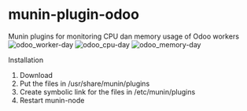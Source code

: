 # munin-plugin-odoo
Munin plugins for monitoring CPU dan memory usage of Odoo workers
![odoo_worker-day](https://github.com/user-attachments/assets/d3f2badf-2afd-4f12-aecc-dc026654b0d2)
![odoo_cpu-day](https://github.com/user-attachments/assets/a2bd07de-21c5-441d-959d-25dc6344907b)
![odoo_memory-day](https://github.com/user-attachments/assets/f08f03da-97a2-4a11-987e-1c7124e46355)

Installation

1. Download 
2. Put the files in /usr/share/munin/plugins
3. Create symbolic link for the files in /etc/munin/plugins 
4. Restart munin-node

